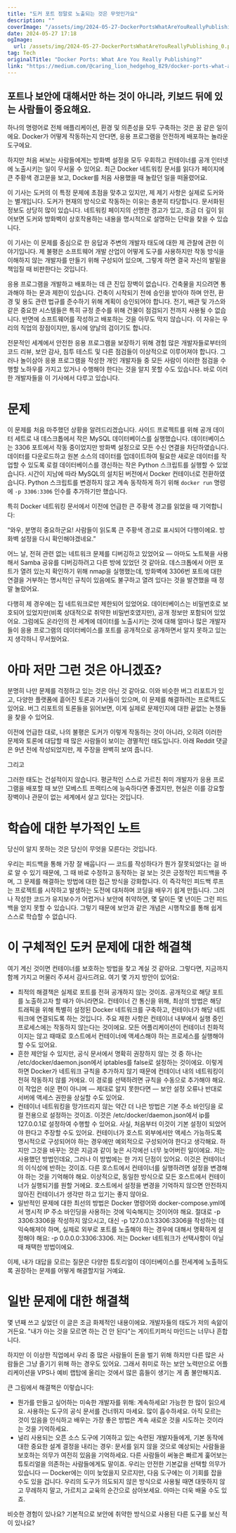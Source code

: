 ```yaml
---
title: "도커 포트 정말로 노출되는 것은 무엇인가요"
description: ""
coverImage: "/assets/img/2024-05-27-DockerPortsWhatAreYouReallyPublishing_0.png"
date: 2024-05-27 17:18
ogImage:
  url: /assets/img/2024-05-27-DockerPortsWhatAreYouReallyPublishing_0.png
tag: Tech
originalTitle: "Docker Ports: What Are You Really Publishing?"
link: "https://medium.com/@caring_lion_hedgehog_829/docker-ports-what-are-you-really-publishing-df473669093c"
---
```


## 포트나 보안에 대해서만 하는 것이 아니라, 키보드 뒤에 있는 사람들이 중요해요.

하나의 명령어로 전체 애플리케이션, 환경 및 의존성을 모두 구축하는 것은 꿈 같은 일이에요. Docker가 어떻게 작동하는지 안다면, 응용 프로그램을 안전하게 배포하는 놀라운 도구에요.

하지만 처음 써보는 사람들에게는 방화벽 설정을 모두 우회하고 컨테이너를 공개 인터넷에 노출시키는 일이 무서울 수 있어요. 최근 Docker 네트워킹 문서를 읽다가 페이지에 큰 주황색 경고문을 보고, Docker를 처음 사용했을 때 놀랐던 일을 떠올렸어요.

<div class="content-ad"></div>

이 기사는 도커의 이 특정 문제에 초점을 맞추고 있지만, 제 제기 사항은 실제로 도커와는 별개입니다. 도커가 현재의 방식으로 작동하는 이유는 충분히 타당합니다. 문서화된 정보도 상당히 많이 있습니다. 네트워킹 페이지의 선명한 경고가 있고, 조금 더 깊이 읽어보면 도커와 방화벽이 상호작용하는 내용을 명시적으로 설명하는 단락을 찾을 수 있습니다.

이 기사는 이 문제를 중심으로 한 응답과 주변의 개발자 태도에 대한 제 관찰에 관한 이야기입니다. 제 불평은 소프트웨어 개발 산업이 어떻게 도구를 사용하지만 작동 방식을 이해하지 않는 개발자를 만들기 위해 구성되어 있으며, 그렇게 하면 결국 자신의 발밑을 책임질 때 비판한다는 것입니다.

응용 프로그램을 개발하고 배포하는 데 큰 진입 장벽이 없습니다. 건축물을 지으려면 통과해야 하는 문과 제한이 있습니다. 건축이 시작되기 전에 승인을 받아야 하며 안전, 환경 및 용도 관련 법규를 준수하기 위해 계획이 승인되어야 합니다. 전기, 배관 및 가스와 같은 중요한 시스템들은 특히 규정 준수를 위해 건물이 점검되기 전까지 사용될 수 없습니다. 반면에 소프트웨어를 작성하고 배포하는 것을 아무도 막지 않습니다. 이 자유는 우리의 직업의 장점이지만, 동시에 양날의 검이기도 합니다.

전문적인 세계에서 안전한 응용 프로그램을 보장하기 위해 경험 많은 개발자들로부터의 코드 리뷰, 보안 감사, 침투 테스트 및 다른 점검들이 이상적으로 이루어져야 합니다. 그러나 놀이삼아 응용 프로그램을 작성한 개인 개발자들 중 모든 사람이 이러한 점검을 수행할 노하우를 가지고 있거나 수행해야 한다는 것을 알지 못할 수도 있습니다. 바로 이러한 개발자들을 이 기사에서 다루고 있습니다.

<div class="content-ad"></div>

# 문제

이 문제를 처음 마주했던 상황을 알려드리겠습니다. 사이드 프로젝트를 위해 공개 데이터 세트로 내 데스크톱에서 작은 MySQL 데이터베이스를 실행했습니다. 데이터베이스는 3306 포트에서 작동 중이었지만 방화벽 설정으로 모든 수신 연결을 차단하였습니다. 데이터를 다운로드하고 원본 소스의 데이터를 업데이트하여 필요한 새로운 데이터를 작업할 수 있도록 로컬 데이터베이스를 갱신하는 작은 Python 스크립트를 실행할 수 있었습니다. 시간이 지남에 따라 MySQL의 설치된 버전에서 Docker 컨테이너로 전환하였습니다. Python 스크립트를 변경하지 않고 계속 동작하게 하기 위해 `docker run` 명령에 `-p 3306:3306` 인수를 추가하기만 했습니다.

특히 Docker 네트워킹 문서에서 이전에 언급한 큰 주황색 경고를 읽었을 때 기억합니다:

“와우, 분명히 중요하군요! 사람들이 읽도록 큰 주황색 경고로 표시되어 다행이에요. 방화벽 설정을 다시 확인해야겠네요.”

<div class="content-ad"></div>

어느 날, 전혀 관련 없는 네트워크 문제를 디버깅하고 있었어요 — 아마도 노트북을 사용해서 Samba 공유를 디버깅하려고 다른 방에 있었던 것 같아요. 데스크톱에서 어떤 포트가 열려 있는지 확인하기 위해 nmap을 실행했는데, 방화벽에 3306번 포트에 대한 연결을 거부하는 명시적인 규칙이 있음에도 불구하고 열려 있다는 것을 발견했을 때 정말 놀랐어요.

다행히 제 경우에는 집 네트워크로만 제한되어 있었어요. 데이터베이스는 비밀번호로 보호되어 있었지만(비록 상대적으로 취약한 비밀번호였지만), 공개 정보만 포함되어 있었어요. 그럼에도 온라인의 전 세계에 데이터를 노출시키는 것에 대해 얼마나 많은 개발자들이 응용 프로그램의 데이터베이스를 포트를 공개적으로 공개하면서 알지 못하고 있는지 생각하니 무서웠어요.

# 아마 저만 그런 것은 아니겠죠?

분명히 나만 문제를 걱정하고 있는 것은 아닌 것 같아요. 이와 비슷한 버그 리포트가 있고, 다양한 플랫폼에 흩어진 토론과 기사들이 있으며, 이 문제를 해결하려는 프로젝트도 있어요. 버그 리포트의 토론들을 읽어보면, 이게 실제로 문제인지에 대한 끝없는 논쟁들을 찾을 수 있어요.

<div class="content-ad"></div>

이전에 언급한 대로, 나의 불평은 도커가 이렇게 작동하는 것이 아니라, 오히려 이러한 문제와 토론에 대답할 때 많은 사람들이 보이는 경멸적인 태도입니다. 아래 Reddit 댓글은 9년 전에 작성되었지만, 제 주장을 완벽히 보여 줍니다.

그리고

그러한 태도는 건설적이지 않습니다. 평균적인 스스로 가르친 취미 개발자가 응용 프로그램을 배포할 때 보안 모베스트 프랙티스에 능숙하다면 좋겠지만, 현실은 이를 강요할 장벽이나 관문이 없는 세계에서 살고 있다는 것입니다.

# 학습에 대한 부가적인 노트

<div class="content-ad"></div>

당신이 알지 못하는 것은 당신이 무엇을 모른다는 것입니다.

우리는 피드백을 통해 가장 잘 배웁니다 — 코드를 작성하다가 뭔가 잘못되었다는 걸 바로 알 수 있기 때문에, 그 때 바로 수정하고 동작하는 걸 보는 것은 긍정적인 피드백을 주며, 그 문제를 해결하는 방법에 대한 접근 방식을 강화합니다. 이 즉각적인 피드백 루프는 프로젝트를 시작하고 발생하는 도전에 대처하며 코딩을 배우기 쉽게 만듭니다. 그러나 작성한 코드가 유지보수가 어렵거나 보안에 취약하면, 몇 달이든 몇 년이든 그런 피드백을 얻지 못할 수 있습니다. 그렇기 때문에 보안과 같은 개념은 시행착오를 통해 쉽게 스스로 학습할 수 없습니다.

# 이 구체적인 도커 문제에 대한 해결책

<div class="content-ad"></div>

여기 계신 것이면 컨테이너를 보호하는 방법을 찾고 계실 것 같아요. 그렇다면, 지금까지 함께 가지고 머물러 주셔서 감사드려요. 여기 몇 가지 방안이 있어요:

- 최적의 해결책은 실제로 포트를 전혀 공개하지 않는 것이죠. 공개적으로 해당 포트를 노출하고자 할 때가 아니라면요. 컨테이너 간 통신을 위해, 최상의 방법은 해당 트래픽을 위해 특별히 설정된 Docker 네트워크를 구축하고, 컨테이너가 해당 네트워크에 연결되도록 하는 것입니다. 주요 제한 사항은 컨테이너 내부에서 실행 중인 프로세스에는 작동하지 않는다는 것이에요. 모든 어플리케이션이 컨테이너 친화적이지는 않고 때때로 호스트에서 컨테이너에 액세스해야 하는 프로세스를 실행해야 할 수도 있어요.
- 흔한 제안일 수 있지만, 공식 문서에서 명확히 권장하지 않는 것 중 하나는 /etc/docker/daemon.json에서 iptables를 false로 설정하는 것이에요. 이렇게 하면 Docker가 네트워크 규칙을 추가하지 않기 때문에 컨테이너 내의 네트워킹이 전혀 작동하지 않를 거에요. 이 경로를 선택하려면 규칙을 수동으로 추가해야 해요. 이 작업은 쉬운 편이 아니며 — 제대로 알지 못한다면 — 보안 설정 오류나 반대로 서버에 액세스 권한을 상실할 수도 있어요.
- 컨테이너 네트워킹을 망가뜨리지 않는 약간 더 나은 방법은 기본 주소 바인딩을 로컬 전용으로 설정하는 것이죠. 이것은 /etc/docker/daemon.json에서 ip를 127.0.0.1로 설정하여 수행할 수 있어요. 사실, 처음부터 이것이 기본 설정이 되었어야 한다고 주장할 수도 있어요. 컨테이너가 호스트 외부에서만 액세스 가능하도록 명시적으로 구성되어야 하는 경우에만 예외적으로 구성되어야 한다고 생각해요. 하지만 그것을 바꾸는 것은 지금과 같이 늦은 시각에선 너무 늦어버린 일이에요. 저는 사용했던 방법인데요, 그러나 이 방법에는 한 가지 단점이 있어요. 이것은 컨테이너의 이식성에 반하는 것이죠. 다른 호스트에서 컨테이너를 실행하려면 설정을 변경해야 하는 것을 기억해야 해요. 이상적으로, 동일한 방식으로 모든 호스트에서 컨테이너가 실행되기를 원할 거에요. 호스트에서 설정을 변경을 기억하지 않으면 안전하지 않아진 컨테이너가 생각만 하고 있기는 좋지 않아요.
- 일반적인 문제에 대한 최선의 방법은 Docker 명령어와 docker-compose.yml에서 명시적 IP 주소 바인딩을 사용하는 것에 익숙해지는 것이어야 해요. 절대로 -p 3306:3306을 작성하지 않으시고, 대신 -p 127.0.0.1:3306:3306을 작성하는 데 익숙해져야 하며, 실제로 외부로 포트를 노출해야 하는 경우에 대해서 명확하게 설정해야 해요: -p 0.0.0.0:3306:3306. 저는 Docker 네트워크가 선택사항이 아닐 때 채택한 방법이에요.

이제, 내가 대답을 모르는 질문은 다양한 튜토리얼이 데이터베이스를 전세계에 노출하도록 권장하는 문제를 어떻게 해결할지일 거예요.

# 일반 문제에 대한 해결책

<div class="content-ad"></div>

몇 년째 쓰고 싶었던 이 글은 조금 화제적인 내용이에요. 개발자들의 태도가 저의 속앓이거든요. "내가 아는 것을 모르면 하는 건 안 된다"는 게이트키퍼식 마인드는 너무나 흔합니다.

하지만 이 이상한 직업에서 우리 중 많은 사람들이 돈을 벌기 위해 하지만 다른 많은 사람들은 그냥 즐기기 위해 하는 경우도 있어요. 그래서 취미로 하는 보안 노력만으로 어플리케이션을 VPS나 예비 랩탑에 올리는 것에서 많은 흠들이 생기는 게 좀 불안해지죠.

큰 그림에서 해결책은 이렇습니다:

- 뭔가를 만들고 싶어하는 미숙한 개발자를 위해: 계속하세요! 가능한 한 많이 읽으세요. 사용하는 도구의 공식 문서를 건너뛰지 마세요. 많이 흡수하세요. 아직 모르는 것이 있음을 인식하고 배우는 가장 좋은 방법은 계속 새로운 것을 시도하는 것이라는 것을 기억하세요.
- 널리 사용되는 오픈 소스 도구에 기여하고 있는 숙련된 개발자들에게, 기본 동작에 대한 중요한 설계 결정을 내리는 경우: 문서를 읽지 않을 것으로 예상되는 사람들을 보호하는 의무가 여전히 있음을 기억하세요. 다른 사람들이 써놓은 빠르게 훑어보는 튜토리얼을 의존하는 사람들에게도 말이죠. 우리는 안전한 기본값을 선택할 의무가 있습니다 — Docker에는 이미 늦었을지 모르지만, 다음 도구에는 이 기회를 잡을 수도 있을 겁니다. 우리의 도구가 의도되지 않은 방식으로 사용될 때면 대뜻하지 않고 무례하지 말고, 가르치고 교육의 순간으로 삼아보세요. 아마는 더욱 배울 수도 있죠.

<div class="content-ad"></div>

비슷한 경험이 있나요? 기본적으로 보안에 취약한 방식으로 사용된 다른 도구를 보신 적이 있나요?
